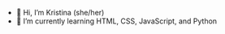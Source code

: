 - 👋 Hi, I’m Kristina (she/her)
- 🌱 I’m currently learning HTML, CSS, JavaScript, and Python


<!---
k0axaca/k0axaca is a ✨ special ✨ repository because its `README.md` (this file) appears on your GitHub profile.
You can click the Preview link to take a look at your changes.
--->
